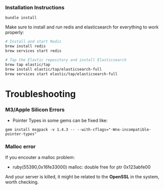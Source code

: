 ### Installation Instructions

```bundle install```

Make sure to install and run redis and elasticsearch for everything to work properly:

```sh
# Install and start Redis
brew install redis
brew services start redis

# Tap the Elastic repository and install Elasticsearch
brew tap elastic/tap
brew install elastic/tap/elasticsearch-full
brew services start elastic/tap/elasticsearch-full

```
# Troubleshooting

### M3/Apple Silicon Errors
 - Pointer Types in some gems can be fixed like:

``` gem install msgpack -v 1.4.3 -- --with-cflags="-Wno-incompatible-pointer-types" ```

### Malloc error
If you encouter a malloc problem:

 - ruby(55390,0x16fe33000) malloc: double free for ptr 0x123abfe00

And your server is killed, it might be related to the **OpenSSL** in the system, worth checking.
